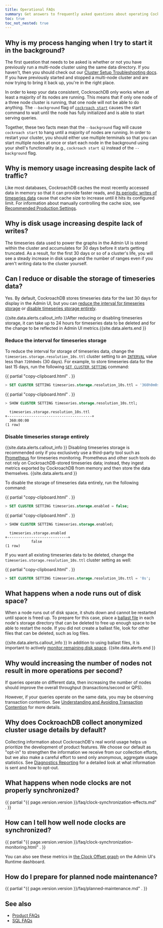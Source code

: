 ```yaml
---
title: Operational FAQs
summary: Get answers to frequently asked questions about operating CockroachDB.
toc: true
toc_not_nested: true
---
```


## Why is my process hanging when I try to start it in the background?

The first question that needs to be asked is whether or not you have previously
run a multi-node cluster using the same data directory. If you haven't, then you
should check out our [Cluster Setup Troubleshooting
docs](cluster-setup-troubleshooting.html). If you have previously started and
stopped a multi-node cluster and are now trying to bring it back up, you're in
the right place.

In order to keep your data consistent, CockroachDB only works when at least a
majority of its nodes are running. This means that if only one node of a three
node cluster is running, that one node will not be able to do anything. The
`--background` flag of [`cockroach start`](start-a-node.html) causes the start
command to wait until the node has fully initialized and is able to start
serving queries.

Together, these two facts mean that the `--background` flag will cause
`cockroach start` to hang until a majority of nodes are running. In order to
restart your cluster, you should either use multiple terminals so that you can
start multiple nodes at once or start each node in the background using your
shell's functionality (e.g., `cockroach start &`) instead of the `--background`
flag.

## Why is memory usage increasing despite lack of traffic?

Like most databases, CockroachDB caches the most recently accessed data in memory so that it can provide faster reads, and [its periodic writes of timeseries data](#why-is-disk-usage-increasing-despite-lack-of-writes) cause that cache size to increase until it hits its configured limit. For information about manually controlling the cache size, see [Recommended Production Settings](recommended-production-settings.html#cache-and-sql-memory-size).

## Why is disk usage increasing despite lack of writes?

The timeseries data used to power the graphs in the Admin UI is stored within the cluster and accumulates for 30 days before it starts getting truncated. As a result, for the first 30 days or so of a cluster's life, you will see a steady increase in disk usage and the number of ranges even if you aren't writing data to the cluster yourself.

## Can I reduce or disable the storage of timeseries data?

Yes. By default, CockroachDB stores timeseries data for the last 30 days for display in the Admin UI, but you can [reduce the interval for timeseries storage](#reduce-the-interval-for-timeseries-storage) or [disable timeseries storage entirely](#disable-timeseries-storage-entirely).

{{site.data.alerts.callout_info }}After reducing or disabling timeseries storage, it can take up to 24 hours for timeseries data to be deleted and for the change to be reflected in Admin UI metrics.{{site.data.alerts.end }}

### Reduce the interval for timeseries storage

To reduce the interval for storage of timeseries data, change the `timeseries.storage.resolution_10s.ttl` cluster setting to an [`INTERVAL`](interval.html) value less than `720h0m0s` (30 days). For example, to store timeseries data for the last 15 days, run the following [`SET CLUSTER SETTING`](set-cluster-setting.html) command:

{{ partial "copy-clipboard.html" . }}
~~~ sql
> SET CLUSTER SETTING timeseries.storage.resolution_10s.ttl = '360h0m0s';
~~~

{{ partial "copy-clipboard.html" . }}
~~~ sql
> SHOW CLUSTER SETTING timeseries.storage.resolution_10s.ttl;
~~~

~~~
  timeseries.storage.resolution_10s.ttl
+---------------------------------------+
  360:00:00
(1 row)
~~~

### Disable timeseries storage entirely

{{site.data.alerts.callout_info }}
Disabling timeseries storage is recommended only if you exclusively use a third-party tool such as [Prometheus](monitor-cockroachdb-with-prometheus.html) for timeseries monitoring. Prometheus and other such tools do not rely on CockroachDB-stored timeseries data; instead, they ingest metrics exported by CockroachDB from memory and then store the data themselves.
{{site.data.alerts.end }}

To disable the storage of timeseries data entirely, run the following command:

{{ partial "copy-clipboard.html" . }}
~~~ sql
> SET CLUSTER SETTING timeseries.storage.enabled = false;
~~~

{{ partial "copy-clipboard.html" . }}
~~~ sql
> SHOW CLUSTER SETTING timeseries.storage.enabled;
~~~

~~~
  timeseries.storage.enabled
+----------------------------+
            false
(1 row)
~~~

If you want all existing timeseries data to be deleted, change the `timeseries.storage.resolution_10s.ttl` cluster setting as well:     

{{ partial "copy-clipboard.html" . }}
~~~ sql
> SET CLUSTER SETTING timeseries.storage.resolution_10s.ttl = '0s';
~~~

## What happens when a node runs out of disk space?

When a node runs out of disk space, it shuts down and cannot be restarted until space is freed up. To prepare for this case, place a [ballast file](debug-ballast.html) in each node's storage directory that can be deleted to free up enough space to be able to restart the node. If you did not create a ballast file, look for other files that can be deleted, such as log files.

{{site.data.alerts.callout_info }}
In addition to using ballast files, it is important to actively [monitor remaining disk space](monitoring-and-alerting.html#events-to-alert-on).
{{site.data.alerts.end }}

## Why would increasing the number of nodes not result in more operations per second?

If queries operate on different data, then increasing the number
of nodes should improve the overall throughput (transactions/second or QPS).

However, if your queries operate on the same data, you may be
observing transaction contention. See [Understanding and Avoiding
Transaction
Contention](performance-best-practices-overview.html#understanding-and-avoiding-transaction-contention)
for more details.

## Why does CockroachDB collect anonymized cluster usage details by default?

Collecting information about CockroachDB's real world usage helps us prioritize the development of product features. We choose our default as "opt-in" to strengthen the information we receive from our collection efforts, but we also make a careful effort to send only anonymous, aggregate usage statistics. See [Diagnostics Reporting](diagnostics-reporting.html) for a detailed look at what information is sent and how to opt-out.

## What happens when node clocks are not properly synchronized?

{{ partial "{{ page.version.version }}/faq/clock-synchronization-effects.md" . }}

## How can I tell how well node clocks are synchronized?

{{ partial "{{ page.version.version }}/faq/clock-synchronization-monitoring.html" . }}

You can also see these metrics in [the Clock Offset graph](admin-ui-runtime-dashboard.html#clock-offset) on the Admin UI's Runtime dashboard.

## How do I prepare for planned node maintenance?

{{ partial "{{ page.version.version }}/faq/planned-maintenance.md" . }}

## See also

- [Product FAQs](frequently-asked-questions.html)
- [SQL FAQs](sql-faqs.html)
